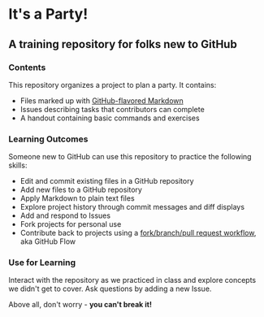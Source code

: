 # It's a Party!
## A training repository for folks new to GitHub

### Contents
This repository organizes a project to plan a party. It contains:
- Files marked up with [GitHub-flavored Markdown](https://guides.github.com/features/mastering-markdown/)
- Issues describing tasks that contributors can complete
- A handout containing basic commands and exercises

### Learning Outcomes
Someone new to GitHub can use this repository to practice the following skills:
- Edit and commit existing files in a GitHub repository
- Add new files to a GitHub repository
- Apply Markdown to plain text files
- Explore project history through commit messages and diff displays
- Add and respond to Issues
- Fork projects for personal use
- Contribute back to projects using a [fork/branch/pull request workflow](https://github.com/dmgt/swc_github_flow/blob/master/for_novice_contributors.md), aka GitHub Flow

### Use for Learning
Interact with the repository as we practiced in class and explore concepts we didn't get to cover. Ask questions by adding a new Issue.

Above all, don't worry - **you can't break it!**
